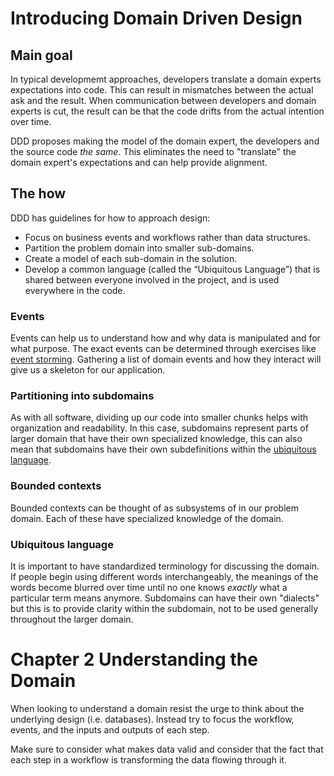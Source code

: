 # Introducing Domain Driven Design

## Main goal

In typical developmemt approaches, developers translate a domain experts expectations into code. This can result in mismatches between the actual ask and the result. When communication between developers and domain experts is cut, the result can be that the code drifts from the actual intention over time.

DDD proposes making the model of the domain expert, the developers and the source code *the same*. This eliminates the need to "translate" the domain expert's expectations and can help provide alignment.

## The how

DDD has guidelines for how to approach design:

- Focus on business events and workflows rather than data structures.- Partition the problem domain into smaller sub-domains.- Create a model of each sub-domain in the solution.- Develop a common language (called the “Ubiquitous Language”) that isshared between everyone involved in the project, and is used everywhere in the code.

### Events

Events can help us to understand how and why data is manipulated and for what purpose. The exact events can be determined through exercises like [event storming]. Gathering a list of domain events and how they interact will give us a skeleton for our application.

### Partitioning into subdomains

As with all software, dividing up our code into smaller chunks helps with organization and readability. In this case, subdomains represent parts of larger domain that have their own specialized knowledge, this can also mean that subdomains have their own subdefinitions within the [ubiquitous language].

### Bounded contexts

Bounded contexts can be thought of as subsystems of in our problem domain. Each of these have specialized knowledge of the domain.

### Ubiquitous language

It is important to have standardized terminology for discussing the domain. If people begin using different words interchangeably, the meanings of the words become blurred over time until no one knows *exactly* what a particular term means anymore. Subdomains can have their own "dialects" but this is to provide clarity within the subdomain, not to be used generally throughout the larger domain.

# Chapter 2 Understanding the Domain

When looking to understand a domain resist the urge to think about the underlying design (i.e. databases). Instead try to focus the workflow, events, and the inputs and outputs of each step.

Make sure to consider what makes data valid and consider that the fact that each step in a workflow is transforming the data flowing through it.

[event storming]: ../../glossary.md#event_storming
[ubiquitous language]: ../../glossary.md#ubiquitous_language